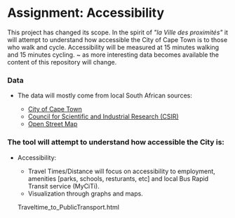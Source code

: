 Assignment: Accessibility
========================

This project has changed its scope. In the spirit of *"la Ville des proximités"* it will attempt to understand how accessible the City of Cape Town is to those who walk and cycle. Accessibility will be measured at 15 minutes walking and 15 minutes cycling. ~ as more interesting data becomes available the content of this repository will change.

### Data

 - The data will mostly come from local South African sources:
 
    - [City of Cape Town](https://www.capetown.gov.za)
    - [Council for Scientific and Industrial Research (CSIR)](https://www.csir.co.za)
    - [Open Street Map](https://wiki.openstreetmap.org/wiki/Main_Page7)

### The tool will attempt to understand how accessible the City is:

- Accessibility:

     - Travel Times/Distance will focus on accessibility to employment, amenities [parks, schools, resturants, etc] and local Bus Rapid Transit service (MyCiTi).
     - Visualization through graphs and maps.
     
     Traveltime_to_PublicTransport.html
